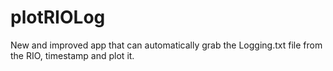 # plotRIOLog
New and improved app that can automatically grab the Logging.txt file from the RIO, timestamp and plot it.
